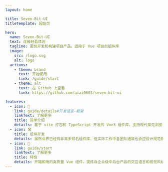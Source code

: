```yaml
---
layout: home

title: Seven-Bit-UI
titleTemplate: 起始页

hero:
  name: Seven-Bit-UI
  text: 连接轻盈体验
  tagline: 更快开发和构建项目产品，适用于 Vue 项目的组件库
  image:
    src: /logo.svg
    alt: logo
  actions:
    - theme: brand
      text: 开始使用
      link: /guide/start
    - theme: alt
      text: 在 Github 上查看
      link: https://github.com/aiai0603/seven-bit-ui

features:
  - icon: 🎉
    link: guide/details#开发语言-框架
    linkText: 了解更多
    title: 简单介绍
    details: 基于 vite 打包和 TypeScript 开发的 Vue3 组件库，支持现代常见浏览器，可使用 npm 安装
  - icon: 🛠️
    title: 组件开发
    details: 虽然业界已经有非常多知名组件库，但实际工作中各团队通常也会应设计规范要求，自行开发属于团队内部的基础
  - icon: 👑
    link: guide/start
    linkText: 了解更多
    title: 特性
    details: 开箱即用的高质量 Vue 组件，提炼自企业级中后台产品的交互语言和视觉风格，直接支持按需引入无需配置任何插件
---
```


<script setup>
import {
  VPTeamPage,
  VPTeamPageTitle,
  VPTeamMembers
} from 'vitepress/theme';
import members from './.vitepress/utils/member.js';

</script>

<VPTeamPage>
  <VPTeamPageTitle>
    <template #title>
      Seven 团队人员介绍
    </template>
    <template #lead>
      Seven-Bit-UI 的开发是由 Seven 团队开发，团队成员介绍如下
    </template>
  </VPTeamPageTitle>
  <VPTeamMembers
    :members="members"
  />
</VPTeamPage>